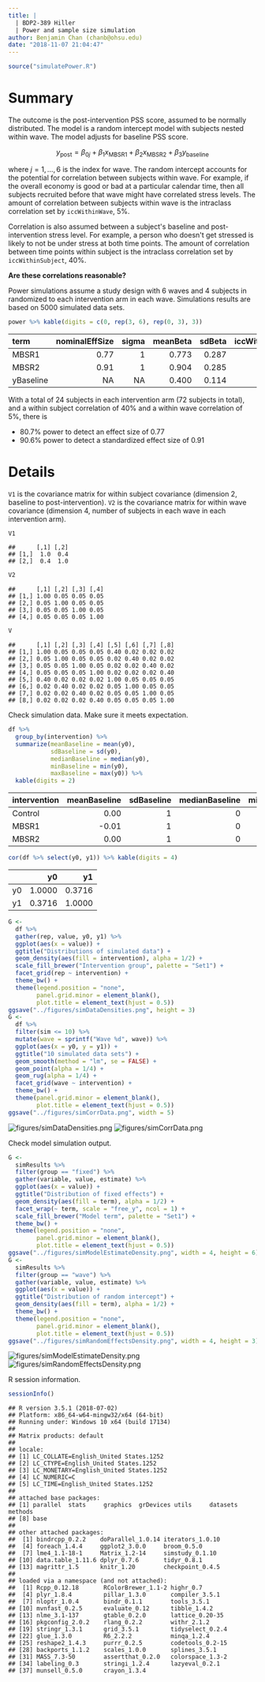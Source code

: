 ```yaml
---
title: |
  | BDP2-389 Hiller
  | Power and sample size simulation
author: Benjamin Chan (chanb@ohsu.edu)
date: "2018-11-07 21:04:47"
---
```



```r
source("simulatePower.R")
```

# Summary

The outcome is the post-intervention PSS score, assumed to be normally distributed.
The model is a random intercept model with subjects nested within wave.
The model adjusts for baseline PSS score.

$$
y_\text{post} = \beta_{0j} + \beta_1 x_\text{MBSR1} + \beta_2 x_\text{MBSR2} + \beta_3 y_\text{baseline}
$$

where $j = 1, \ldots, 6$ is the index for wave.
The random intercept accounts for the potential for correlation between subjects within wave.
For example, if the overall economy is good or bad at a particular calendar time, then all subjects recruited before that wave might have correlated stress levels.
The amount of correlation between subjects within wave is the intraclass correlation set by `iccWithinWave`, 5%.

Correlation is also assumed between a subject's baseline and post-intervention stress level.
For example, a person who doesn't get stressed is likely to not be under stress at both time points.
The amount of correlation between time points within subject is the intraclass correlation set by `iccWithinSubject`, 40%.

**Are these correlations reasonable?**

Power simulations assume a study design with 6 waves and 4 subjects in randomized to each intervention arm in each wave.
Simulations results are based on 5000 simulated data sets.


```r
power %>% kable(digits = c(0, rep(3, 6), rep(0, 3), 3))
```



|term      | nominalEffSize| sigma| meanBeta| sdBeta| iccWithinSubject| iccWithinWave| groupSize| nReject| nSim| power|
|:---------|--------------:|-----:|--------:|------:|----------------:|-------------:|---------:|-------:|----:|-----:|
|MBSR1     |           0.77|     1|    0.773|  0.287|              0.4|          0.05|        24|    4034| 5000| 0.807|
|MBSR2     |           0.91|     1|    0.904|  0.285|              0.4|          0.05|        24|    4530| 5000| 0.906|
|yBaseline |             NA|    NA|    0.400|  0.114|              0.4|          0.05|        24|    4669| 5000| 0.934|

With a total of 24 subjects in each intervention arm 
(72 subjects in total), 
and a within subject correlation of 40% 
and a within wave correlation of 5%, 
there is

* 80.7% 
  power to detect an effect size of 
  0.77
* 90.6% 
  power to detect a standardized effect size of 
  0.91

# Details

`V1` is the covariance matrix for within subject covariance (dimension 2, baseline to post-intervention).
`V2` is the covariance matrix for within wave covariance (dimension 4, number of subjects in each wave in each intervention arm).


```r
V1
```

```
##      [,1] [,2]
## [1,]  1.0  0.4
## [2,]  0.4  1.0
```

```r
V2
```

```
##      [,1] [,2] [,3] [,4]
## [1,] 1.00 0.05 0.05 0.05
## [2,] 0.05 1.00 0.05 0.05
## [3,] 0.05 0.05 1.00 0.05
## [4,] 0.05 0.05 0.05 1.00
```

```r
V
```

```
##      [,1] [,2] [,3] [,4] [,5] [,6] [,7] [,8]
## [1,] 1.00 0.05 0.05 0.05 0.40 0.02 0.02 0.02
## [2,] 0.05 1.00 0.05 0.05 0.02 0.40 0.02 0.02
## [3,] 0.05 0.05 1.00 0.05 0.02 0.02 0.40 0.02
## [4,] 0.05 0.05 0.05 1.00 0.02 0.02 0.02 0.40
## [5,] 0.40 0.02 0.02 0.02 1.00 0.05 0.05 0.05
## [6,] 0.02 0.40 0.02 0.02 0.05 1.00 0.05 0.05
## [7,] 0.02 0.02 0.40 0.02 0.05 0.05 1.00 0.05
## [8,] 0.02 0.02 0.02 0.40 0.05 0.05 0.05 1.00
```

Check simulation data.
Make sure it meets expectation.


```r
df %>%
  group_by(intervention) %>%
  summarize(meanBaseline = mean(y0),
            sdBaseline = sd(y0),
            medianBaseline = median(y0),
            minBaseline = min(y0),
            maxBaseline = max(y0)) %>%
  kable(digits = 2)
```



|intervention | meanBaseline| sdBaseline| medianBaseline| minBaseline| maxBaseline|
|:------------|------------:|----------:|--------------:|-----------:|-----------:|
|Control      |         0.00|          1|              0|       -4.55|        4.43|
|MBSR1        |        -0.01|          1|              0|       -4.29|        4.42|
|MBSR2        |         0.00|          1|              0|       -4.50|        4.91|

```r
cor(df %>% select(y0, y1)) %>% kable(digits = 4)
```



|   |     y0|     y1|
|:--|------:|------:|
|y0 | 1.0000| 0.3716|
|y1 | 0.3716| 1.0000|


```r
G <- 
  df %>%
  gather(rep, value, y0, y1) %>%
  ggplot(aes(x = value)) +
  ggtitle("Distributions of simulated data") +
  geom_density(aes(fill = intervention), alpha = 1/2) +
  scale_fill_brewer("Intervention group", palette = "Set1") +
  facet_grid(rep ~ intervention) +
  theme_bw() +
  theme(legend.position = "none",
        panel.grid.minor = element_blank(),
        plot.title = element_text(hjust = 0.5))
ggsave("../figures/simDataDensities.png", height = 3)
G <-
  df %>%
  filter(sim <= 10) %>%
  mutate(wave = sprintf("Wave %d", wave)) %>%
  ggplot(aes(x = y0, y = y1)) +
  ggtitle("10 simulated data sets") +
  geom_smooth(method = "lm", se = FALSE) +
  geom_point(alpha = 1/4) +
  geom_rug(alpha = 1/4) +
  facet_grid(wave ~ intervention) +
  theme_bw() +
  theme(panel.grid.minor = element_blank(),
        plot.title = element_text(hjust = 0.5))
ggsave("../figures/simCorrData.png", width = 5)
```

![figures/simDataDensities.png](figures/simDataDensities.png)
![figures/simCorrData.png](figures/simCorrData.png)

Check model simulation output.


```r
G <- 
  simResults %>%
  filter(group == "fixed") %>%
  gather(variable, value, estimate) %>%
  ggplot(aes(x = value)) +
  ggtitle("Distribution of fixed effects") +
  geom_density(aes(fill = term), alpha = 1/2) +
  facet_wrap(~ term, scale = "free_y", ncol = 1) +
  scale_fill_brewer("Model term", palette = "Set1") +
  theme_bw() +
  theme(legend.position = "none",
        panel.grid.minor = element_blank(),
        plot.title = element_text(hjust = 0.5))
ggsave("../figures/simModelEstimateDensity.png", width = 4, height = 6)
G <- 
  simResults %>%
  filter(group == "wave") %>%
  gather(variable, value, estimate) %>%
  ggplot(aes(x = value)) +
  ggtitle("Distribution of random intercept") +
  geom_density(aes(fill = term), alpha = 1/2) +
  theme_bw() +
  theme(legend.position = "none",
        panel.grid.minor = element_blank(),
        plot.title = element_text(hjust = 0.5))
ggsave("../figures/simRandomEffectsDensity.png", width = 4, height = 3)
```

![figures/simModelEstimateDensity.png](figures/simModelEstimateDensity.png)
![figures/simRandomEffectsDensity.png](figures/simRandomEffectsDensity.png)


R session information.


```r
sessionInfo()
```

```
## R version 3.5.1 (2018-07-02)
## Platform: x86_64-w64-mingw32/x64 (64-bit)
## Running under: Windows 10 x64 (build 17134)
## 
## Matrix products: default
## 
## locale:
## [1] LC_COLLATE=English_United States.1252 
## [2] LC_CTYPE=English_United States.1252   
## [3] LC_MONETARY=English_United States.1252
## [4] LC_NUMERIC=C                          
## [5] LC_TIME=English_United States.1252    
## 
## attached base packages:
## [1] parallel  stats     graphics  grDevices utils     datasets  methods  
## [8] base     
## 
## other attached packages:
##  [1] bindrcpp_0.2.2    doParallel_1.0.14 iterators_1.0.10 
##  [4] foreach_1.4.4     ggplot2_3.0.0     broom_0.5.0      
##  [7] lme4_1.1-18-1     Matrix_1.2-14     simstudy_0.1.10  
## [10] data.table_1.11.6 dplyr_0.7.6       tidyr_0.8.1      
## [13] magrittr_1.5      knitr_1.20        checkpoint_0.4.5 
## 
## loaded via a namespace (and not attached):
##  [1] Rcpp_0.12.18       RColorBrewer_1.1-2 highr_0.7         
##  [4] plyr_1.8.4         pillar_1.3.0       compiler_3.5.1    
##  [7] nloptr_1.0.4       bindr_0.1.1        tools_3.5.1       
## [10] mvnfast_0.2.5      evaluate_0.12      tibble_1.4.2      
## [13] nlme_3.1-137       gtable_0.2.0       lattice_0.20-35   
## [16] pkgconfig_2.0.2    rlang_0.2.2        withr_2.1.2       
## [19] stringr_1.3.1      grid_3.5.1         tidyselect_0.2.4  
## [22] glue_1.3.0         R6_2.2.2           minqa_1.2.4       
## [25] reshape2_1.4.3     purrr_0.2.5        codetools_0.2-15  
## [28] backports_1.1.2    scales_1.0.0       splines_3.5.1     
## [31] MASS_7.3-50        assertthat_0.2.0   colorspace_1.3-2  
## [34] labeling_0.3       stringi_1.2.4      lazyeval_0.2.1    
## [37] munsell_0.5.0      crayon_1.3.4
```
